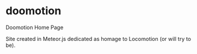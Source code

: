 # doomotion
Doomotion Home Page

Site created in Meteor.js dedicated as homage to Locomotion (or will try to be). 